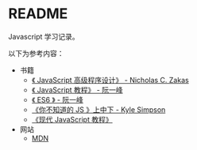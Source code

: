 # README

Javascript 学习记录。

以下为参考内容：

- 书籍
	- [《 JavaScript 高级程序设计》 - Nicholas C. Zakas](https://book.douban.com/subject/10546125/)
	- [《 JavaScript 教程》 - 阮一峰](https://wangdoc.com/javascript/)
	- [《 ES6 》 - 阮一峰](https://es6.ruanyifeng.com/)
	- [《你不知道的 JS 》上中下 - Kyle Simpson](https://book.douban.com/subject/26351021/)
	- [《现代 JavaScript 教程》](https://zh.javascript.info/)
- 网站
	- [ MDN ](https://developer.mozilla.org/)